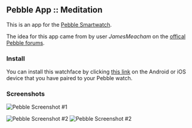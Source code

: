 ## Pebble App :: Meditation

This is an app for the [Pebble Smartwatch][1]. 

The idea for this app came from by user *JamesMeacham* on the [offical Pebble forums][2].

### Install

You can install this watchface by clicking [this link][3] on the Android or iOS device that you have paired to your Pebble watch.

### Screenshots

![Pebble Screenshot #1](http://smallstoneapps.s3.amazonaws.com/meditation/screenshots/screenshot_meditation_1-0_01_w.png)

![Pebble Screenshot #2](http://smallstoneapps.s3.amazonaws.com/meditation/screenshots/screenshot_meditation_1-0_02_w.png)  ![Pebble Screenshot #2](http://smallstoneapps.s3.amazonaws.com/meditation/screenshots/screenshot_meditation_1-0_03_w.png)

[1]: http://getpebble.com
[2]: http://forums.getpebble.com/discussion/5973/app-idea-meditation-timer
[3]: http://builder.pblweb.com.s3.amazonaws.com/0815819a-f8a1-4b20-b412-741d63aaffd4/build.pbw
